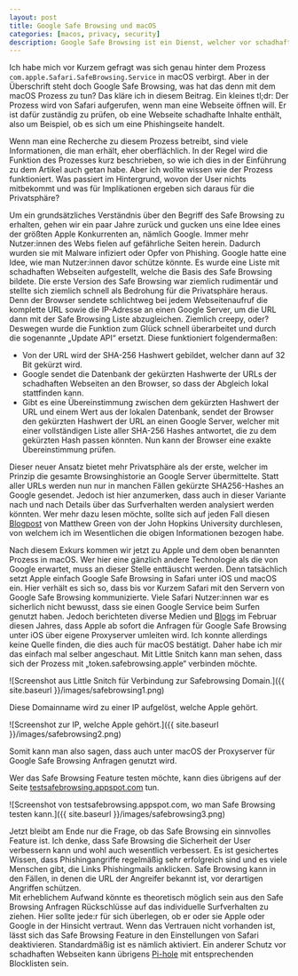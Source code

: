 ```yaml
---
layout: post
title: Google Safe Browsing und macOS
categories: [macos, privacy, security]
description: Google Safe Browsing ist ein Dienst, welcher vor schadhaften Webseiten warnt. Dieser ist auch in macOS eingebettet. Mehr Infos erhaltet ihr in diesem Post.
---
```


Ich habe mich vor Kurzem gefragt was sich genau hinter dem Prozess `com.apple.Safari.SafeBrowsing.Service` in macOS verbirgt. Aber in der Überschrift steht doch Google Safe Browsing, was hat das denn mit dem macOS Prozess zu tun? Das kläre ich in diesem Beitrag. Ein kleines tl;dr: Der Prozess wird von Safari aufgerufen, wenn man eine Webseite öffnen will. Er ist dafür zuständig zu prüfen, ob eine Webseite schadhafte Inhalte enthält, also um Beispiel, ob es sich um eine Phishingseite handelt. 

Wenn man eine Recherche zu diesem Prozess betreibt, sind viele Informationen, die man erhält, eher oberflächlich. In der Regel wird die Funktion des Prozesses kurz beschrieben, so wie ich dies in der Einführung zu dem Artikel auch getan habe. Aber ich wollte wissen wie der Prozess funktioniert. Was passiert im Hintergrund, wovon der User nichts mitbekommt und was für Implikationen ergeben sich daraus für die Privatsphäre?

Um ein grundsätzliches Verständnis über den Begriff des Safe Browsing zu erhalten, gehen wir ein paar Jahre zurück und gucken uns eine Idee eines der größten Apple Konkurrenten an, nämlich Google. Immer mehr Nutzer:innen des Webs fielen auf gefährliche Seiten herein. Dadurch wurden sie mit Malware infiziert oder Opfer von Phishing. Google hatte eine Idee, wie man Nutzer:innen davor schütze könnte. Es wurde eine Liste mit schadhaften Webseiten aufgestellt, welche die Basis des Safe Browsing bildete. Die erste Version des Safe Browsing war ziemlich rudimentär und stellte sich ziemlich schnell als Bedrohung für die Privatsphäre heraus. Denn der Browser sendete schlichtweg bei jedem Webseitenaufruf die komplette URL sowie die IP-Adresse an einen Google Server, um die URL dann mit der Safe Browsing Liste abzugleichen. Ziemlich creepy, oder? Deswegen wurde die Funktion zum Glück schnell überarbeitet und durch die sogenannte „Update API“ ersetzt. Diese funktioniert folgendermaßen:

* Von der URL wird der SHA-256 Hashwert gebildet, welcher dann auf 32 Bit gekürzt wird.
* Google sendet die Datenbank der gekürzten Hashwerte der URLs der schadhaften Webseiten an den Browser, so dass der Abgleich lokal stattfinden kann.  
* Gibt es eine Übereinstimmung zwischen dem gekürzten Hashwert der URL und einem Wert aus der lokalen Datenbank, sendet der Browser den gekürzten Hashwert der URL an einen Google Server, welcher mit einer vollständigen Liste aller SHA-256 Hashes antwortet, die zu dem gekürzten Hash passen könnten. Nun kann der Browser eine exakte Übereinstimmung prüfen.

Dieser neuer Ansatz bietet mehr Privatsphäre als der erste, welcher im Prinzip die gesamte Browsinghistorie an Google Server übermittelte. Statt aller URLs werden nun nur in manchen Fällen gekürzte SHA256-Hashes an Google gesendet. Jedoch ist hier anzumerken, dass auch in dieser Variante nach und nach Details über das Surfverhalten werden analysiert werden könnten. Wer mehr dazu lesen möchte, sollte sich auf jeden Fall diesen [Blogpost](https://blog.cryptographyengineering.com/2019/10/13/dear-apple-safe-browsing-might-not-be-that-safe/) von Matthew Green von der John Hopkins University durchlesen, von welchem ich im Wesentlichen die obigen Informationen bezogen habe.

Nach diesem Exkurs kommen wir jetzt zu Apple und dem oben benannten Prozess in macOS. Wer hier eine gänzlich andere Technologie als die von Google erwartet, muss an dieser Stelle enttäuscht werden. Denn tatsächlich setzt Apple einfach Google Safe Browsing in Safari unter iOS und macOS ein. Hier verhält es sich so, dass bis vor Kurzem Safari mit den Servern von Google Safe Browsing kommunizierte. Viele Safari Nutzer:innen war es sicherlich nicht bewusst, dass sie einen Google Service beim Surfen genutzt haben. Jedoch berichteten diverse Medien und [Blogs](https://thehackernews.com/2021/02/apple-will-proxy-safe-browsing-requests.html) im Februar diesen Jahres, dass Apple ab sofort die Anfragen für Google Safe Browsing unter iOS über eigene Proxyserver umleiten wird. Ich konnte allerdings keine Quelle finden, die dies auch für macOS bestätigt. Daher habe ich mir das einfach mal selber angeschaut. Mit Little Snitch kann man sehen, dass sich der Prozess mit „token.safebrowsing.apple“ verbinden möchte.

![Screenshot aus Little Snitch für Verbindung zur Safebrowsing Domain.]({{ site.baseurl }}/images/safebrowsing1.png)

Diese Domainname wird zu einer IP aufgelöst, welche Apple gehört. 

![Screenshot zur IP, welche Apple gehört.]({{ site.baseurl }}/images/safebrowsing2.png)

Somit kann man also sagen, dass auch unter macOS der Proxyserver für Google Safe Browsing Anfragen genutzt wird.

Wer das Safe Browsing Feature testen möchte, kann dies übrigens auf der Seite [testsafebrowsing.appspot.com](https://testsafebrowsing.appspot.com) tun.

![Screenshot von testsafebrowsing.appspot.com, wo man Safe Browsing testen kann.]({{ site.baseurl }}/images/safebrowsing3.png)

Jetzt bleibt am Ende nur die Frage, ob das Safe Browsing ein sinnvolles Feature ist. Ich denke, dass Safe Browsing die Sicherheit der User verbessern kann und wohl auch wesentlich verbessert. Es ist gesichertes Wissen, dass Phishingangriffe regelmäßig sehr erfolgreich sind und es viele Menschen gibt, die Links Phishingmails anklicken. Safe Browsing kann in den Fällen, in denen die URL der Angreifer bekannt ist, vor derartigen Angriffen schützen.  
Mit erheblichem Aufwand könnte es  theoretisch möglich sein aus den Safe Browsing Anfragen Rückschlüsse auf das individuelle Surfverhalten zu ziehen. Hier sollte jede:r für sich überlegen, ob er oder sie Apple oder Google in der Hinsicht vertraut. Wenn das Vertrauen nicht vorhanden ist, lässt sich das Safe Browsing Feature in den Einstellungen von Safari deaktivieren. Standardmäßig ist es nämlich aktiviert. Ein anderer Schutz vor schadhaften Webseiten kann übrigens [Pi-hole](https://mialikescoffee.com/pihole/) mit entsprechenden Blocklisten sein. 
